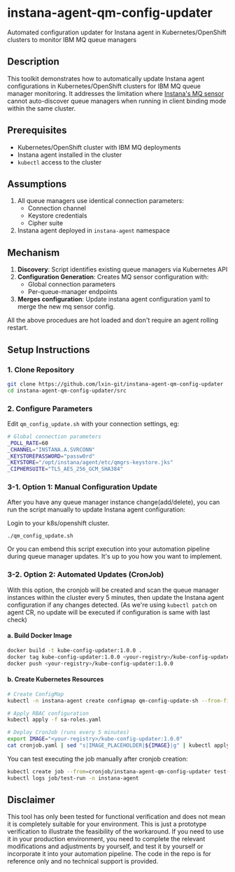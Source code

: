 # instana-agent-qm-config-updater  
Automated configuration updater for Instana agent in Kubernetes/OpenShift clusters to monitor IBM MQ queue managers

## Description

This toolkit demonstrates how to automatically update Instana agent configurations in Kubernetes/OpenShift clusters for IBM MQ queue manager monitoring. It addresses the limitation where [Instana's MQ sensor](https://www.ibm.com/docs/en/instana-observability/current?topic=technologies-monitoring-mq) cannot auto-discover queue managers when running in client binding mode within the same cluster.

## Prerequisites
- Kubernetes/OpenShift cluster with IBM MQ deployments
- Instana agent installed in the cluster
- `kubectl` access to the cluster

## Assumptions
1. All queue managers use identical connection parameters:
   - Connection channel
   - Keystore credentials
   - Cipher suite
2. Instana agent deployed in `instana-agent` namespace

## Mechanism
1. **Discovery**: Script identifies existing queue managers via Kubernetes API
2. **Configuration Generation**: Creates MQ sensor configuration with:
   - Global connection parameters
   - Per-queue-manager endpoints
3. **Merges configuration**: Update instana agent configuration yaml to merge the new mq sensor config.

All the above procedues are hot loaded and don't require an agent rolling restart.

## Setup Instructions

### 1. Clone Repository
```bash
git clone https://github.com/lxin-git/instana-agent-qm-config-updater
cd instana-agent-qm-config-updater/src
```

### 2. Configure Parameters

Edit `qm_config_update.sh` with your connection settings, eg:
```bash
# Global connection parameters
_POLL_RATE=60
_CHANNEL="INSTANA.A.SVRCONN"
_KEYSTOREPASSWORD="passw0rd"
_KEYSTORE="/opt/instana/agent/etc/qmgrs-keystore.jks"
_CIPHERSUITE="TLS_AES_256_GCM_SHA384"
```

### 3-1. Option 1: Manual Configuration Update

After you have any queue manager instance change(add/delete), you can run the script manually to update Instana agent configuration:

Login to your k8s/openshift cluster.
```
./qm_config_update.sh
```
Or you can embend this script execution into your automation pipeline during queue manager updates. It's up to you how you want to implement.

### 3-2. Option 2: Automated Updates (CronJob)

With this option, the cronjob will be created and scan the queue manager instances within the cluster every 5 minutes, then update the Instana agent configuration if any changes detected. 
(As we're using `kubectl patch` on agent CR, no update will be executed if configuration is same with last check)

#### a. Build Docker Image
```bash
docker build -t kube-config-updater:1.0.0 .
docker tag kube-config-updater:1.0.0 <your-registry>/kube-config-updater:1.0.0
docker push <your-registry>/kube-config-updater:1.0.0
```

#### b. Create Kubernetes Resources

```bash
# Create ConfigMap
kubectl -n instana-agent create configmap qm-config-update-sh --from-file=qm_config_update.sh=./qm_config_update.sh

# Apply RBAC configuration
kubectl apply -f sa-roles.yaml

# Deploy CronJob (runs every 5 minutes)
export IMAGE="<your-registry>/kube-config-updater:1.0.0"
cat cronjob.yaml | sed "s|IMAGE_PLACEHOLDER|${IMAGE}|g" | kubectl apply -f -
```

You can test executing the job manually after cronjob creation:
```bash
kubectl create job --from=cronjob/instana-agent-qm-config-updater test-run -n instana-agent
kubectl logs job/test-run -n instana-agent
```


## Disclaimer
This tool has only been tested for functional verification and does not mean it is completely suitable for your environment. This is just a prototype verification to illustrate the feasibility of the workaround. If you need to use it in your production environment, you need to complete the relevant modifications and adjustments by yourself, and test it by yourself or incorporate it into your automation pipeline.
The code in the repo is for reference only and no technical support is provided.